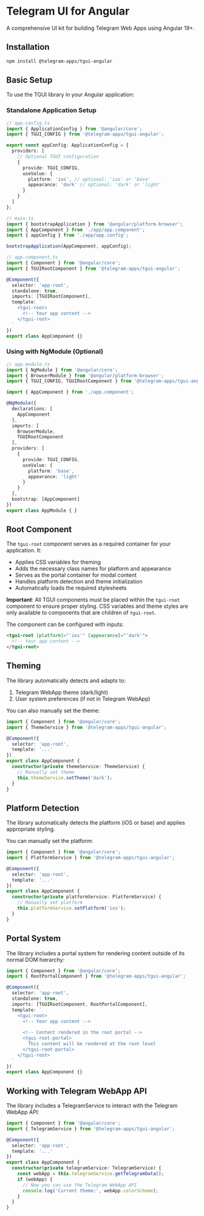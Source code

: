 # Telegram UI for Angular

A comprehensive UI kit for building Telegram Web Apps using Angular 19+.

## Installation

```bash
npm install @telegram-apps/tgui-angular
```

## Basic Setup

To use the TGUI library in your Angular application:

### Standalone Application Setup

```typescript
// app.config.ts
import { ApplicationConfig } from '@angular/core';
import { TGUI_CONFIG } from '@telegram-apps/tgui-angular';

export const appConfig: ApplicationConfig = {
  providers: [
    // Optional TGUI configuration
    {
      provide: TGUI_CONFIG,
      useValue: {
        platform: 'ios', // optional: 'ios' or 'base'
        appearance: 'dark' // optional: 'dark' or 'light'
      }
    }
  ]
};

// main.ts
import { bootstrapApplication } from '@angular/platform-browser';
import { AppComponent } from './app/app.component';
import { appConfig } from './app/app.config';

bootstrapApplication(AppComponent, appConfig);
```

```typescript
// app.component.ts
import { Component } from '@angular/core';
import { TGUIRootComponent } from '@telegram-apps/tgui-angular';

@Component({
  selector: 'app-root',
  standalone: true,
  imports: [TGUIRootComponent],
  template: `
    <tgui-root>
      <!-- Your app content -->
    </tgui-root>
  `
})
export class AppComponent {}
```

### Using with NgModule (Optional)

```typescript
// app.module.ts
import { NgModule } from '@angular/core';
import { BrowserModule } from '@angular/platform-browser';
import { TGUI_CONFIG, TGUIRootComponent } from '@telegram-apps/tgui-angular';

import { AppComponent } from './app.component';

@NgModule({
  declarations: [
    AppComponent
  ],
  imports: [
    BrowserModule,
    TGUIRootComponent
  ],
  providers: [
    {
      provide: TGUI_CONFIG,
      useValue: {
        platform: 'base',
        appearance: 'light'
      }
    }
  ],
  bootstrap: [AppComponent]
})
export class AppModule { }
```

## Root Component

The `tgui-root` component serves as a required container for your application. It:

- Applies CSS variables for theming
- Adds the necessary class names for platform and appearance
- Serves as the portal container for modal content
- Handles platform detection and theme initialization
- Automatically loads the required stylesheets

**Important**: All TGUI components must be placed within the `tgui-root` component to ensure proper styling. CSS variables and theme styles are only available to components that are children of `tgui-root`.

The component can be configured with inputs:

```html
<tgui-root [platform]="'ios'" [appearance]="'dark'">
  <!-- Your app content -->
</tgui-root>
```

## Theming

The library automatically detects and adapts to:

1. Telegram WebApp theme (dark/light)
2. User system preferences (if not in Telegram WebApp)

You can also manually set the theme:

```typescript
import { Component } from '@angular/core';
import { ThemeService } from '@telegram-apps/tgui-angular';

@Component({
  selector: 'app-root',
  template: '...'
})
export class AppComponent {
  constructor(private themeService: ThemeService) {
    // Manually set theme
    this.themeService.setTheme('dark');
  }
}
```

## Platform Detection

The library automatically detects the platform (iOS or base) and applies appropriate styling.

You can manually set the platform:

```typescript
import { Component } from '@angular/core';
import { PlatformService } from '@telegram-apps/tgui-angular';

@Component({
  selector: 'app-root',
  template: '...'
})
export class AppComponent {
  constructor(private platformService: PlatformService) {
    // Manually set platform
    this.platformService.setPlatform('ios');
  }
}
```

## Portal System

The library includes a portal system for rendering content outside of its normal DOM hierarchy:

```typescript
import { Component } from '@angular/core';
import { RootPortalComponent } from '@telegram-apps/tgui-angular';

@Component({
  selector: 'app-root',
  standalone: true,
  imports: [TGUIRootComponent, RootPortalComponent],
  template: `
    <tgui-root>
      <!-- Your app content -->
      
      <!-- Content rendered in the root portal -->
      <tgui-root-portal>
        This content will be rendered at the root level
      </tgui-root-portal>
    </tgui-root>
  `
})
export class AppComponent {}
```

## Working with Telegram WebApp API

The library includes a TelegramService to interact with the Telegram WebApp API:

```typescript
import { Component } from '@angular/core';
import { TelegramService } from '@telegram-apps/tgui-angular';

@Component({
  selector: 'app-root',
  template: '...'
})
export class AppComponent {
  constructor(private telegramService: TelegramService) {
    const webApp = this.telegramService.getTelegramData();
    if (webApp) {
      // Now you can use the Telegram WebApp API
      console.log('Current theme:', webApp.colorScheme);
    }
  }
}
```
